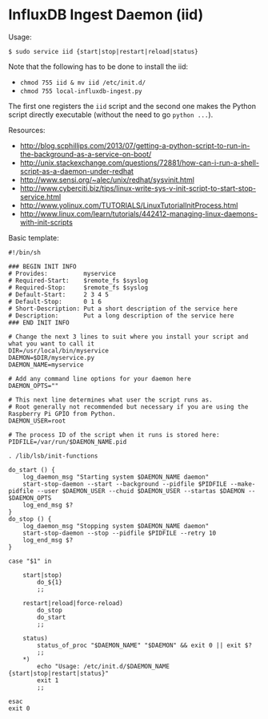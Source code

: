# InfluxDB Ingest Daemon (iid)

Usage:

    $ sudo service iid {start|stop|restart|reload|status}

Note that the following has to be done to install the iid:

* `chmod 755 iid & mv iid /etc/init.d/`
* `chmod 755 local-influxdb-ingest.py`

The first one registers the `iid` script and the second one makes the Python
script directly executable (without the need to go `python ...`).

Resources:

* http://blog.scphillips.com/2013/07/getting-a-python-script-to-run-in-the-background-as-a-service-on-boot/
* http://unix.stackexchange.com/questions/72881/how-can-i-run-a-shell-script-as-a-daemon-under-redhat
* http://www.sensi.org/~alec/unix/redhat/sysvinit.html
* http://www.cyberciti.biz/tips/linux-write-sys-v-init-script-to-start-stop-service.html
* http://www.yolinux.com/TUTORIALS/LinuxTutorialInitProcess.html
* http://www.linux.com/learn/tutorials/442412-managing-linux-daemons-with-init-scripts

Basic template:

    #!/bin/sh

    ### BEGIN INIT INFO
    # Provides:          myservice
    # Required-Start:    $remote_fs $syslog
    # Required-Stop:     $remote_fs $syslog
    # Default-Start:     2 3 4 5
    # Default-Stop:      0 1 6
    # Short-Description: Put a short description of the service here
    # Description:       Put a long description of the service here
    ### END INIT INFO

    # Change the next 3 lines to suit where you install your script and what you want to call it
    DIR=/usr/local/bin/myservice
    DAEMON=$DIR/myservice.py
    DAEMON_NAME=myservice

    # Add any command line options for your daemon here
    DAEMON_OPTS=""

    # This next line determines what user the script runs as.
    # Root generally not recommended but necessary if you are using the Raspberry Pi GPIO from Python.
    DAEMON_USER=root

    # The process ID of the script when it runs is stored here:
    PIDFILE=/var/run/$DAEMON_NAME.pid

    . /lib/lsb/init-functions

    do_start () {
        log_daemon_msg "Starting system $DAEMON_NAME daemon"
        start-stop-daemon --start --background --pidfile $PIDFILE --make-pidfile --user $DAEMON_USER --chuid $DAEMON_USER --startas $DAEMON -- $DAEMON_OPTS
        log_end_msg $?
    }
    do_stop () {
        log_daemon_msg "Stopping system $DAEMON_NAME daemon"
        start-stop-daemon --stop --pidfile $PIDFILE --retry 10
        log_end_msg $?
    }

    case "$1" in

        start|stop)
            do_${1}
            ;;

        restart|reload|force-reload)
            do_stop
            do_start
            ;;

        status)
            status_of_proc "$DAEMON_NAME" "$DAEMON" && exit 0 || exit $?
            ;;
        *)
            echo "Usage: /etc/init.d/$DAEMON_NAME {start|stop|restart|status}"
            exit 1
            ;;

    esac
    exit 0